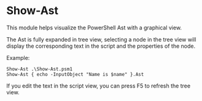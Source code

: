 Show-Ast
========

This module helps visualize the PowerShell Ast with a graphical view.

The Ast is fully expanded in tree view, selecting a node in the tree
view will display the corresponding text in the script and the properties
of the node.

Example:

```
Show-Ast .\Show-Ast.psm1
Show-Ast { echo -InputObject "Name is $name" }.Ast
```

If you edit the text in the script view, you can press F5 to refresh the tree view.
